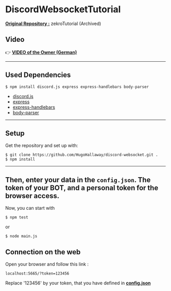 # DiscordWebsocketTutorial

[**Original Repository :**](https://github.com/zekroTutorials/DiscordWebsocket.git) zekroTutorial (Archived)

## Video

👉 [**VIDEO of the Owner (German)**](https://youtu.be/LxLob6-8Sl0)

---

## Used Dependencies

```
$ npm install discord.js express express-handlebars body-parser
```

- [discord.js](https://www.npmjs.com/package/discord.js)
- [express](https://www.npmjs.com/package/express)
- [express-handlebars](https://www.npmjs.com/package/express-handlebars)
- [body-parser](https://www.npmjs.com/package/body-parser)

---

## Setup

Get the repository and set up with:
```
$ git clone https://github.com/HugoHallaway/discord-websocket.git .
$ npm install
```
---
Then, enter your data in the `config.json`. The token of your BOT, and a personal token for the browser access.
---

Now, you can start with
```
$ npm test
```
or
```
$ node main.js
```

## Connection on the web

Open your browser and follow this link :
```
localhost:5665/?token=123456
```
Replace '123456' by your token, that you have defined in [**config.json**](config.json)
